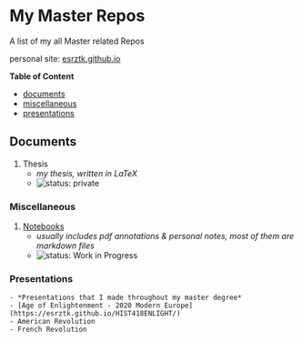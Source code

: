 # My Master Repos

A list of my all Master related Repos

personal site: [esrztk.github.io](esrztk.github.io)

**Table of Content**

* [documents](#documents)
* [miscellaneous](#miscellaneous)
* [presentations](#presentations)


## Documents

1. Thesis
    - *my thesis, written in LaTeX*
    - ![status: private](https://img.shields.io/badge/status-private-red.svg)

### Miscellaneous

1. [Notebooks](https://github.com/esrztk/notebook)
    - *usually includes pdf annotations & personal notes, most of them are markdown files*
    - ![status: Work in Progress](https://img.shields.io/badge/status-Work%20in%20Progress-yellow.svg)

### Presentations
    - *Presentations that I made throughout my master degree*
    - [Age of Enlightenment - 2020 Modern Europe](https://esrztk.github.io/HIST418ENLIGHT/)
    - American Revolution
    - French Revolution
